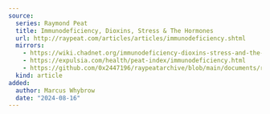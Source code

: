 ```yaml
---
source:
  series: Raymond Peat
  title: Immunodeficiency, Dioxins, Stress & The Hormones
  url: http://raypeat.com/articles/articles/immunodeficiency.shtml
  mirrors:
    - https://wiki.chadnet.org/immunodeficiency-dioxins-stress-and-the-hormones
    - https://expulsia.com/health/peat-index/immunodeficiency.html
    - https://github.com/0x2447196/raypeatarchive/blob/main/documents/raypeat.com/immunodeficiency.md
  kind: article 
added:
  author: Marcus Whybrow
  date: "2024-08-16"
---
```

